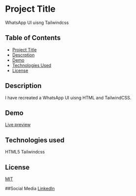 # Project Title

WhatsApp UI uisng Tailwindcss

## Table of Contents

- [Project Title](#project-title)
- [Descrption](#descrption)
- [Demo](#demo)
- [Technologies Used](#Technologies-used)
- [License](#license)

## Description

I have recreated a WhatsApp UI uisng HTML and TailwindCSS.

## Demo

[Live preview](https://vasanth-r27.github.io/WhatsApp_UI_using_TailwindCSS/)

## Technologies used

HTML5
Tailwindcss

## License

[MIT](#MIT)

##Social Media
[LinkedIn](#https://www.linkedin.com/in/vasanth-r27/)

